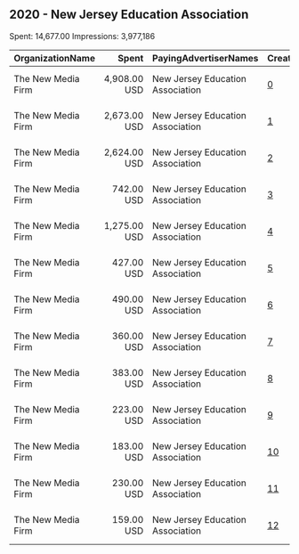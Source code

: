 ## 2020 - New Jersey Education Association 
Spent: 14,677.00
Impressions: 3,977,186

|OrganizationName|Spent|PayingAdvertiserNames|CreativeUrls|Impressions|Genders|AgeBrackets|CountryCodes|BillingAddresses|CandidateBallotInformation|
|:---|---:|:---|:---|---:|:---|:---|:---|:---|:---|
|The New Media Firm|4,908.00 USD|New Jersey Education Association|[0](https://www.snap.com/political-ads/asset/513a245a4c05873cf482ac00c34ab7830bd5f5ec58707ebaded96ea9f5403a08?mediaType=mp4)|1,272,339||18+|united states|"1730 Rhode Island Ave, NW Ste 213,Washington,20036,US"|Ch 78|
|The New Media Firm|2,673.00 USD|New Jersey Education Association|[1](https://www.snap.com/political-ads/asset/d1a39f78b92bc6e2a876c1c207ae9e46e5a7114406149ef2c79f3260a0fe5803?mediaType=mp4)|859,433|||united states|"1730 Rhode Island Ave, NW Ste 213,Washington,20036,US"|NJEA|
|The New Media Firm|2,624.00 USD|New Jersey Education Association|[2](https://www.snap.com/political-ads/asset/c5b16e7dfc3f8f421320bae12fa7e03e83de653da2f6d7517a8c32d3385a1ae3?mediaType=mp4)|577,385||25+|united states|"1730 Rhode Island Ave, NW Ste 213,Washington,20036,US"|NJEA|
|The New Media Firm|742.00 USD|New Jersey Education Association|[3](https://www.snap.com/political-ads/asset/bc35276f941f3329de706e26fca0333b3cd18ba0758296a4d7ab858c2f98ea2c?mediaType=mp4)|305,572|||united states|"1730 Rhode Island Ave, NW Ste 213,Washington,20036,US"|NJEA|
|The New Media Firm|1,275.00 USD|New Jersey Education Association|[4](https://www.snap.com/political-ads/asset/c5b16e7dfc3f8f421320bae12fa7e03e83de653da2f6d7517a8c32d3385a1ae3?mediaType=mp4)|227,207||18+|united states|"1730 Rhode Island Ave, NW Ste 213,Washington,20036,US"|NJEA|
|The New Media Firm|427.00 USD|New Jersey Education Association|[5](https://www.snap.com/political-ads/asset/f5c3d17a9bc315dfeeaa3a1986d011f28cb29404d35f58165e2966a45362db30?mediaType=mp4)|158,010|||united states|"1730 Rhode Island Ave, NW Ste 213,Washington,20036,US"|NJEA|
|The New Media Firm|490.00 USD|New Jersey Education Association|[6](https://www.snap.com/political-ads/asset/ad3aa7f428d4f14823d91a1327226fd46392f35d919579b7455a8ec4b291c4f1?mediaType=mp4)|132,900||25+|united states|"1730 Rhode Island Ave, NW Ste 213,Washington,20036,US"|NJEA|
|The New Media Firm|360.00 USD|New Jersey Education Association|[7](https://www.snap.com/political-ads/asset/9cd3610afdd6f7b9452011ab688e81ef4f548c30787f48b22b18405634483005?mediaType=mp4)|108,025||25+|united states|"1730 Rhode Island Ave, NW Ste 213,Washington,20036,US"|NJEA|
|The New Media Firm|383.00 USD|New Jersey Education Association|[8](https://www.snap.com/political-ads/asset/77b9b901cc940b7e4816c87638caa91c65189f12cb6460384fe690c93c0ded8a?mediaType=mp4)|93,456||25+|united states|"1730 Rhode Island Ave, NW Ste 213,Washington,20036,US"|NJEA|
|The New Media Firm|223.00 USD|New Jersey Education Association|[9](https://www.snap.com/political-ads/asset/bd68490db50f156e05be76521de445e6ab71395e86ea9254aec00798794f8689?mediaType=mp4)|84,838|||united states|"1730 Rhode Island Ave, NW Ste 213,Washington,20036,US"|NJEA|
|The New Media Firm|183.00 USD|New Jersey Education Association|[10](https://www.snap.com/political-ads/asset/6796f23deed344a6efffae2e98a1b83e131bb1e379921ada7161bf5214bcd331?mediaType=mp4)|64,076|||united states|"1730 Rhode Island Ave, NW Ste 213,Washington,20036,US"|NJEA|
|The New Media Firm|230.00 USD|New Jersey Education Association|[11](https://www.snap.com/political-ads/asset/822deded96fdb1d0cba9a3b455de27ab031930bfac7caa6fe68219a94f563e58?mediaType=mp4)|52,008||25+|united states|"1730 Rhode Island Ave, NW Ste 213,Washington,20036,US"|NJEA|
|The New Media Firm|159.00 USD|New Jersey Education Association|[12](https://www.snap.com/political-ads/asset/4536f062262f757053ab08c8925acd5a44e0607d2fa4cff4d26b42eefbea030b?mediaType=mp4)|41,937||25+|united states|"1730 Rhode Island Ave, NW Ste 213,Washington,20036,US"|NJEA|
